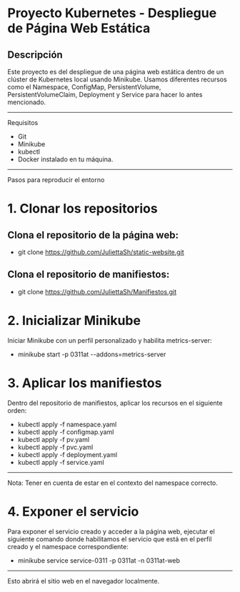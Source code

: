 # Proyecto Kubernetes - Despliegue de Página Web Estática
## Descripción
Este proyecto es del despliegue de una página web estática dentro de un clúster de Kubernetes local usando Minikube. Usamos diferentes recursos como el Namespace, ConfigMap, PersistentVolume, PersistentVolumeClaim, Deployment y Service para hacer lo antes mencionado.
________________________________________
Requisitos
* Git
* Minikube
* kubectl
* Docker instalado en tu máquina.
________________________________________
Pasos para reproducir el entorno
# 1. Clonar los repositorios
## Clona el repositorio de la página web:
* git clone https://github.com/JuliettaSh/static-website.git
## Clona el repositorio de manifiestos:
* git clone https://github.com/JuliettaSh/Manifiestos.git
# 2. Inicializar Minikube
Iniciar Minikube con un perfil personalizado y habilita metrics-server:
* minikube start -p 0311at --addons=metrics-server
# 3. Aplicar los manifiestos
Dentro del repositorio de manifiestos, aplicar los recursos en el siguiente orden:
* kubectl apply -f namespace.yaml
* kubectl apply -f configmap.yaml
* kubectl apply -f pv.yaml
* kubectl apply -f pvc.yaml
* kubectl apply -f deployment.yaml
* kubectl apply -f service.yaml
***
  Nota: Tener en cuenta de estar en el contexto del namespace correcto.
# 4. Exponer el servicio
Para exponer el servicio creado y acceder a la página web, ejecutar el siguiente comando donde habilitamos el servicio que está en el perfil creado y el namespace correspondiente:
* minikube service service-0311 -p 0311at -n 0311at-web
***
  Esto abrirá el sitio web en el navegador localmente.
